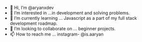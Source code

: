 - 👋 Hi, I’m @aryanxdev
- 👀 I’m interested in ...in development and solving problems.
- 🌱 I’m currently learning ... Javascript as a part of my full stack development roadmap.
- 💞️ I’m looking to collaborate on ... beginner projects.
- 📫 How to reach me ... instagram- @is.aaryan

<!---
aryanxdev/aryanxdev is a ✨ special ✨ repository because its `README.md` (this file) appears on your GitHub profile.
You can click the Preview link to take a look at your changes.
--->
